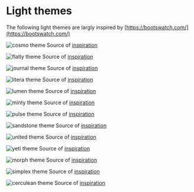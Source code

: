 # Light themes

The following light themes are largly inspired by [https://bootswatch.com/](https://bootswatch.com/)

![cosmo theme](../assets/themes/cosmo.png)
Source of [inspiration](https://bootswatch.com/cosmo/)

![flatly theme](../assets/themes/flatly.png)
Source of [inspiration](https://bootswatch.com/flatly/)

![journal theme](../assets/themes/journal.png)
Source of [inspiration](https://bootswatch.com/journal/)

![litera theme](../assets/themes/litera.png)
Source of [inspiration](https://bootswatch.com/litera/)

![lumen theme](../assets/themes/lumen.png)
Source of [inspiration](https://bootswatch.com/lumen/)

![minty theme](../assets/themes/minty.png)
Source of [inspiration](https://bootswatch.com/minty/)

![pulse theme](../assets/themes/pulse.png)
Source of [inspiration](https://bootswatch.com/pulse/)

![sandstone theme](../assets/themes/sandstone.png)
Source of [inspiration](https://bootswatch.com/sandstone/)

![united theme](../assets/themes/united.png)
Source of [inspiration](https://bootswatch.com/united/)

![yeti theme](../assets/themes/yeti.png)
Source of [inspiration](https://bootswatch.com/yeti/)

![morph theme](../assets/themes/morph.png)
Source of [inspiration](https://bootswatch.com/morph/)

![simplex theme](../assets/themes/simplex.png)
Source of [inspiration](https://bootswatch.com/simplex/)

![cerculean theme](../assets/themes/cerculean.png)
Source of [inspiration](https://bootswatch.com/cerulean/)